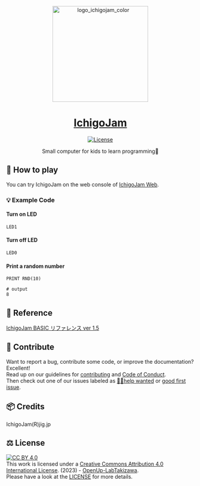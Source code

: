 <p align="center">
  <a href="https://ichigojam.net/">
    <picture>
      <source srcset="https://ichigojam.net/images/logo_ichigojam_color.png" media="(max-width: 600px)" height="128">
      <img src="https://ichigojam.net/images/logo_ichigojam_color.png" alt="logo_ichigojam_color" height="256">
    </picture>
    <h1 align="center">IchigoJam</h1>
  </a>
</p>

<p align="center">
  <a aria-label="License" href="https://github.com/OpenUp-LabTakizawa/IchigoJam/blob/main/LICENSE">
    <img src="https://img.shields.io/github/license/OpenUp-LabTakizawa/IchigoJam?labelColor=000000&style=for-the-badge" alt="License">
  </a>
</p>

<p align="center">Small computer for kids to learn programming🍓</p>

## 👦 How to play

You can try IchigoJam on the web console of [IchigoJam Web](https://fukuno.jig.jp/app/IchigoJam/).

### 💡 Example Code

#### Turn on LED

```
LED1
```

#### Turn off LED

```
LED0
```

#### Print a random number

```
PRINT RND(10)
```

```
# output
8
```

## 📑 Reference

[IchigoJam BASIC リファレンス ver 1.5](https://ichigojam.net/IchigoJam-1.5.html)

## 🫶 Contribute

Want to report a bug, contribute some code, or improve the documentation? Excellent!  
Read up on our guidelines for [contributing][contributing] and [Code of Conduct][coc].  
Then check out one of our issues labeled as [😵‍💫help wanted][help] or [good first issue][gfi].

[contributing]: https://github.com/OpenUp-LabTakizawa/IchigoJam/blob/main/CONTRIBUTING.md
[coc]: https://github.com/OpenUp-LabTakizawa/IchigoJam/blob/main/CODE_OF_CONDUCT.md
[gfi]: https://github.com/OpenUp-LabTakizawa/IchigoJam/labels/good%20first%20issue
[help]: https://github.com/OpenUp-LabTakizawa/IchigoJam/labels/😵%E2%80%8D💫help%20wanted

## 📦 Credits

IchigoJam(R)jig.jp

## ⚖️ License

[cc-by]: http://creativecommons.org/licenses/by/4.0/
[cc-by-image]: https://i.creativecommons.org/l/by/4.0/88x31.png
[cc-by-shield]: https://img.shields.io/badge/License-CC%20BY%204.0-lightgrey.svg
[![CC BY 4.0][cc-by-image]][cc-by]  
This work is licensed under a
[Creative Commons Attribution 4.0 International License][cc-by]. (2023) - [OpenUp-LabTakizawa](https://github.com/OpenUp-LabTakizawa).  
Please have a look at the [LICENSE](https://github.com/OpenUp-LabTakizawa/IchigoJam/blob/main/LICENSE) for more details.
